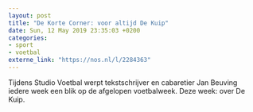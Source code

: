 ```yaml
---
layout: post
title: "De Korte Corner: voor altijd De Kuip"
date: Sun, 12 May 2019 23:35:03 +0200
categories: 
- sport 
- voetbal 
externe_link: "https://nos.nl/l/2284363"
---
```


Tijdens Studio Voetbal werpt tekstschrijver en cabaretier Jan Beuving iedere week een blik op de afgelopen voetbalweek. Deze week: over De Kuip.
